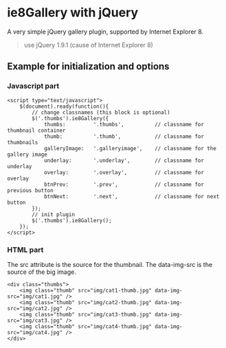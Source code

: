 # ie8Gallery with jQuery

A very simple jQuery gallery plugin, supported by Internet Explorer 8.

>use jQuery 1.9.1 (cause of Internet Explorer 8)

## Example for initialization and options

### Javascript part
```
<script type="text/javascript">  
    $(document).ready(function(){
        // change classnames (this block is optional)
        $('.thumbs').ie8Gallery({
            thumbs:         '.thumbs',          // classname for thumbnail container
            thumb:          '.thumb',           // classname for thumbnails
            galleryImage:   '.galleryimage',    // classname for the gallery image
            underlay:       '.underlay',        // classname for underlay
            overlay:        '.overlay',         // classname for overlay
            btnPrev:        '.prev',            // classname for previous button
            btnNext:        '.next',            // classname for next button
        });
        // init plugin
        $('.thumbs').ie8Gallery();
    });
</script>
```
### HTML part
The src attribute is the source for the thumbnail. The data-img-src is the source of the big image.
```
<div class="thumbs">
    <img class="thumb" src="img/cat1-thumb.jpg" data-img-src="img/cat1.jpg" />
    <img class="thumb" src="img/cat2-thumb.jpg" data-img-src="img/cat2.jpg" />
    <img class="thumb" src="img/cat3-thumb.jpg" data-img-src="img/cat3.jpg" />
    <img class="thumb" src="img/cat4-thumb.jpg" data-img-src="img/cat4.jpg" />
</div>
```
